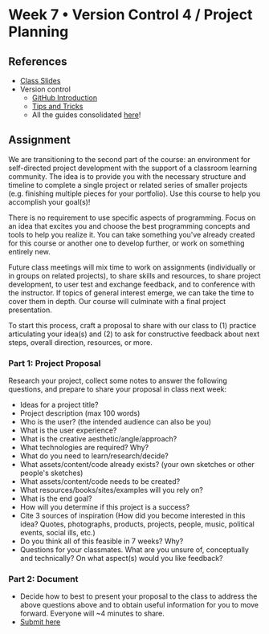 # Week 7 • Version Control 4 / Project Planning

## References

- [Class
  Slides](https://drive.google.com/drive/u/1/folders/1iH0ERUaMkSCn_7A9F4bnBWwMHJmu04ak)
- Version control
  - [GitHub Introduction](https://github.com/ellennickles/code-your-way-s24/blob/main/version-control-guides/github.md)
  - [Tips and
    Tricks](https://github.com/ellennickles/code-your-way-s24/blob/main/version-control-guides/tips-and-tricks.md)
  - All the guides consolidated
    [here](https://github.com/ellennickles/code-your-way-s24/tree/main/version-control-guides)!
  
## Assignment

We are transitioning to the second part of the course: an environment for
self-directed project development with the support of a classroom learning
community. The idea is to provide you with the necessary structure and timeline
to complete a single project or related series of smaller projects (e.g.
finishing multiple pieces for your portfolio). Use this course to help you accomplish your goal(s)!

There is no requirement to use specific aspects of programming. Focus on an
idea that excites you and choose the best programming concepts and tools to help
you realize it. You can take something you've already created for this course or
another one to develop further, or work on something entirely new.

Future class meetings will mix time to work on assignments (individually or in
groups on related projects), to share skills and resources, to share project
development, to user test and exchange feedback, and to conference with the
instructor. If topics of general interest emerge, we can take the time to cover
them in depth. Our course will culminate with a final project presentation.

To start this process, craft a proposal to share with our class to (1) practice
articulating your idea(s) and (2) to ask for constructive feedback about next
steps, overall direction, resources, or more.

### Part 1: Project Proposal

Research your project, collect some notes to answer the following questions, and
prepare to share your proposal in class next week:

- Ideas for a project title?
- Project description (max 100 words)
- Who is the user? (the intended audience can also be you)
- What is the user experience?
- What is the creative aesthetic/angle/approach?
- What technologies are required? Why?
- What do you need to learn/research/decide?
- What assets/content/code already exists? (your own sketches or other people's
  sketches)
- What assets/content/code needs to be created?
- What resources/books/sites/examples will you rely on?
- What is the end goal?
- How will you determine if this project is a success?
- Cite 3 sources of inspiration (How did you become interested in this idea?
  Quotes, photographs, products, projects, people, music, political events,
  social ills, etc.)
- Do you think all of this feasible in 7 weeks? Why?
- Questions for your classmates. What are you unsure of, conceptually and
  technically? On what aspect(s) would you like feedback?

### Part 2: Document

- Decide how to best to present your proposal to the class to address the above
  questions above and to obtain useful information for you to move forward.
  Everyone will ~4 minutes to share.
- [Submit here](https://forms.gle/ec4VxRgt8CtAjDGU7)
